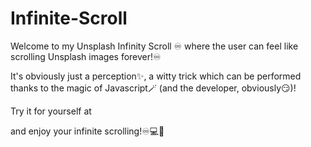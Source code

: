 # Infinite-Scroll

Welcome to my Unsplash Infinity Scroll ♾️ where the user can feel like scrolling Unsplash images forever!♾️

It's obviously just a perception✨, a witty trick which can be performed thanks to the magic of Javascript🪄 (and the developer, obviously😏)!

Try it for yourself at 

and enjoy your infinite scrolling!♾️💻🚀
